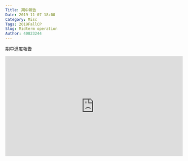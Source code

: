 ```yaml
---
Title: 期中報告
Date: 2019-11-07 18:00
Category: Misc
Tags: 2019FallCP
Slug: Midterm operation
Author: 40823244
---
```


期中進度報告

<!-- PELICAN_END_SUMMARY -->

<iframe width="560" height="315" src="https://youtu.be/BeTf_2yF1-s" frameborder="0" allow="accelerometer; autoplay; encrypted-media; gyroscope; picture-in-picture" allowfullscreen></iframe>